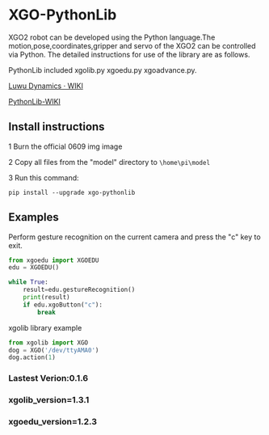 # XGO-PythonLib

XGO2 robot can be developed using the Python language.The motion,pose,coordinates,gripper and servo of the XGO2 can be controlled via Python. The detailed instructions for use of the library are as follows.

PythonLib included xgolib.py xgoedu.py xgoadvance.py.

[Luwu Dynamics · WIKI](https://www.yuque.com/luwudynamics)

[PythonLib-WIKI](https://www.yuque.com/luwudynamics/cn/mxkaodwpo2h5zmvw)



## Install instructions 

1 Burn the official 0609 img image 

2 Copy all files from the "model" directory to `\home\pi\model`

3 Run this command:

```
pip install --upgrade xgo-pythonlib
```

## Examples

Perform gesture recognition on the current camera and press the "c" key to exit.

```python
from xgoedu import XGOEDU 
edu = XGOEDU()

while True:
    result=edu.gestureRecognition()  
    print(result)
    if edu.xgoButton("c"):  
        break
```
xgolib library example
```python
from xgolib import XGO
dog = XGO('/dev/ttyAMA0')
dog.action(1)
```
### Lastest Verion:0.1.6

### xgolib_version=1.3.1

### xgoedu_version=1.2.3




